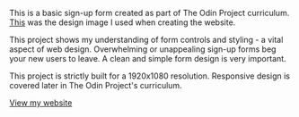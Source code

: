 This is a basic sign-up form created as part of The Odin Project curriculum. [This](https://cdn.statically.io/gh/TheOdinProject/curriculum/afdbabfab03fbc34783c6b6f3920aba4a4d3b935/intermediate_html_css/forms/project_sign_up_form/imgs/sign-up-form.png) was the design image I used when creating the website.

This project shows my understanding of form controls and styling - a vital aspect of web design. Overwhelming or unappealing sign-up forms beg your new users to leave. A clean and simple form design is very important.

This project is strictly built for a 1920x1080 resolution. Responsive design is covered later in The Odin Project's curriculum.

[View my website](https://zothedev.github.io/sign-up-form/)